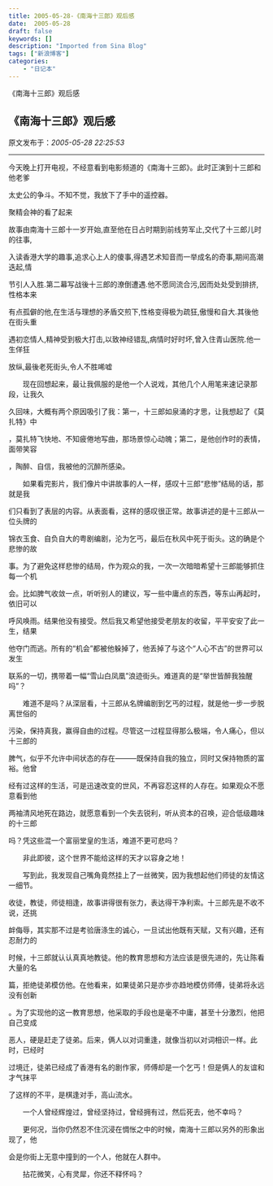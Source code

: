 ```yaml
---
title: 2005-05-28-《南海十三郎》观后感
date:  2005-05-28
draft: false
keywords: []
description: "Imported from Sina Blog"
tags: ["新浪博客"]
categories: 
    - "日记本"
---
```

《南海十三郎》观后感
## 《南海十三郎》观后感

 原文发布于：*2005-05-28 22:25:53*

--------------------------------------------------------------------------------

 今天晚上打开电视，不经意看到电影频道的《南海十三郎》。此时正演到十三郎和他老爹

太史公的争斗。不知不觉，我放下了手中的遥控器。

聚精会神的看了起来

故事由南海十三郎十一岁开始,直至他在日占时期到前线劳军止,交代了十三郎儿时的往事,

入读香港大学的趣事,追求心上人的傻事,得遇艺术知音而一举成名的奇事,期间高潮迭起,情

节引人入胜.第二幕写战後十三郎的潦倒遭遇.他不愿同流合污,因而处处受到排挤,性格本来

有点孤僻的他,在生活与理想的矛盾交煎下,性格变得极为疏狂,傲慢和自大.其後他在街头重

遇初恋情人,精神受到极大打击,以致神经错乱,病情时好时坏,曾入住青山医院.他一生佯狂

放纵,最後老死街头,令人不胜唏嘘

 

　　现在回想起来，最让我佩服的是他一个人说戏，其他几个人用笔来速记录那段，让我久

久回味，大概有两个原因吸引了我：第一，十三郎如泉涌的才思，让我想起了《莫扎特》中

，莫扎特飞快地、不知疲倦地写曲，那场景惊心动魄；第二，是他创作时的表情，面带笑容

，陶醉、自信，我被他的沉醉所感染。

　　如果看完影片，我们像片中讲故事的人一样，感叹十三郎“悲惨”结局的话，那就是我

们只看到了表层的内容。从表面看，这样的感叹很正常。故事讲述的是十三郎从一位头牌的

锦衣玉食、自负自大的粤剧编剧，沦为乞丐，最后在秋风中死于街头。这的确是个悲惨的故

事。为了避免这样悲惨的结局，作为观众的我，一次一次暗暗希望十三郎能够抓住每一个机

会。比如脾气收敛一点，听听别人的建议，写一些中庸点的东西，等东山再起时，依旧可以

呼风唤雨。结果他没有接受。然后我又希望他接受老朋友的收留，平平安安了此一生，结果

他夺门而逃。所有的“机会”都被他躲掉了，他丢掉了与这个“人心不古”的世界可以发生

联系的一切，携带着一幅“雪山白凤凰”浪迹街头。难道真的是“举世皆醉我独醒吗”？

　　难道不是吗？从深层看，十三郎从名牌编剧到乞丐的过程，就是他一步一步脱离世俗的

污染，保持真我，赢得自由的过程。尽管这一过程显得那么极端，令人痛心，但以十三郎的

脾气，似乎不允许中间状态的存在———既保持自我的独立，同时又保持物质的富裕。他曾

经有过这样的生活，可是迅速改变的世风，不再容忍这样的人存在。如果观众不愿意看到他

两袖清风地死在路边，就愿意看到一个失去锐利，听从资本的召唤，迎合低级趣味的十三郎

吗？凭这些混一个富丽堂皇的生活，难道不更可悲吗？

　　非此即彼，这个世界不能给这样的天才以容身之地！

　　写到此，我发现自己嘴角竟然挂上了一丝微笑，因为我想起他们师徒的友情这一细节。

收徒，教徒，师徒相逢，故事讲得很有张力，表达得干净利索。十三郎先是不收不说，还挑

衅侮辱，其实那不过是考验唐涤生的诚心，一旦试出他既有天赋，又有兴趣，还有忍耐力的

时候，十三郎就认认真真地教徒。他的教育思想和方法应该是很先进的，先让陈看大量的名

篇，拒绝徒弟模仿他。在他看来，如果徒弟只是亦步亦趋地模仿师傅，徒弟将永远没有创新

。为了实现他的这一教育思想，他采取的手段也是毫不中庸，甚至十分激烈，他把自己变成

恶人，硬是赶走了徒弟。后来，俩人以对词重逢，就像当初以对词相识一样。此时，已经时

过境迁，徒弟已经成了香港有名的剧作家，师傅却是一个乞丐！但是俩人的友谊和才气抹平

了这样的不平，是棋逢对手，高山流水。

　　一个人曾经辉煌过，曾经坚持过，曾经拥有过，然后死去，他不幸吗？

　　更何况，当你仍然忍不住沉浸在惆怅之中的时候，南海十三郎以另外的形象出现了，他

会是你街上无意中撞到的一个人，他就在人群中。

　　拈花微笑，心有灵犀，你还不释怀吗？


